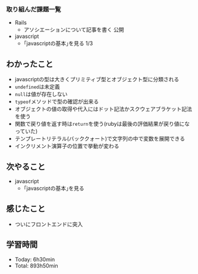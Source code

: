 ### 取り組んだ課題一覧
- Rails
  - アソシエーションについて記事を書く 公開
- javascript
  - ｢javascriptの基本｣を見る 1/3
## わかったこと
- javascriptの型は大きくプリミティブ型とオブジェクト型に分類される
- `undefined`は未定義
- `null`は値が存在しない
- `typeof`メソッドで型の確認が出来る
- オブジェクトの値の取得や代入にはドット記法かスクウェアブラケット記法を使う
- 関数で戻り値を返す時は`return`を使う(rubyは最後の評価結果が戻り値になっていた)
- テンプレートリテラル(バッククォート)で文字列の中で変数を展開できる
- インクリメント演算子の位置で挙動が変わる
## 次やること
- javascript
  - ｢javascriptの基本｣を見る
## 感じたこと
- ついにフロントエンドに突入
## 学習時間
- Today: 6h30min
- Total: 893h50min